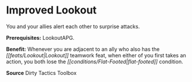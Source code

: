 ﻿---
cssclass: [feats]

---
# Improved Lookout

You and your allies alert each other to surprise attacks.

**Prerequisites:** LookoutAPG.

**Benefit:** Whenever you are adjacent to an ally who also has the _[[feats/Lookout|Lookout]]_ teamwork feat, when either of you first takes an action, you both lose the _[[conditions/Flat-Footed|flat-footed]]_ condition.

**Source** Dirty Tactics Toolbox